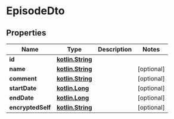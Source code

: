 # EpisodeDto

## Properties
Name | Type | Description | Notes
------------ | ------------- | ------------- | -------------
**id** | [**kotlin.String**](.md) |  | 
**name** | [**kotlin.String**](.md) |  |  [optional]
**comment** | [**kotlin.String**](.md) |  |  [optional]
**startDate** | [**kotlin.Long**](.md) |  |  [optional]
**endDate** | [**kotlin.Long**](.md) |  |  [optional]
**encryptedSelf** | [**kotlin.String**](.md) |  |  [optional]
